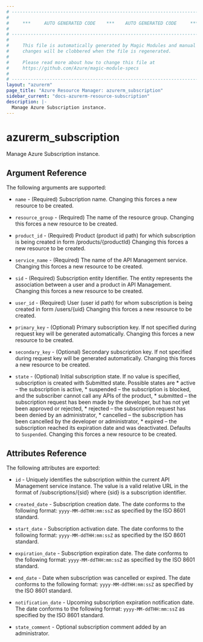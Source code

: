 ```yaml
---
# ----------------------------------------------------------------------------
#
#     ***     AUTO GENERATED CODE    ***    AUTO GENERATED CODE     ***
#
# ----------------------------------------------------------------------------
#
#     This file is automatically generated by Magic Modules and manual
#     changes will be clobbered when the file is regenerated.
#
#     Please read more about how to change this file at
#     https://github.com/Azure/magic-module-specs
#
# ----------------------------------------------------------------------------
layout: "azurerm"
page_title: "Azure Resource Manager: azurerm_subscription"
sidebar_current: "docs-azurerm-resource-subscription"
description: |-
  Manage Azure Subscription instance.
---
```


# azurerm_subscription

Manage Azure Subscription instance.


## Argument Reference

The following arguments are supported:

* `name` - (Required) Subscription name. Changing this forces a new resource to be created.

* `resource_group` - (Required) The name of the resource group. Changing this forces a new resource to be created.

* `product_id` - (Required) Product (product id path) for which subscription is being created in form /products/{productId} Changing this forces a new resource to be created.

* `service_name` - (Required) The name of the API Management service. Changing this forces a new resource to be created.

* `sid` - (Required) Subscription entity Identifier. The entity represents the association between a user and a product in API Management. Changing this forces a new resource to be created.

* `user_id` - (Required) User (user id path) for whom subscription is being created in form /users/{uid} Changing this forces a new resource to be created.

* `primary_key` - (Optional) Primary subscription key. If not specified during request key will be generated automatically. Changing this forces a new resource to be created.

* `secondary_key` - (Optional) Secondary subscription key. If not specified during request key will be generated automatically. Changing this forces a new resource to be created.

* `state` - (Optional) Initial subscription state. If no value is specified, subscription is created with Submitted state. Possible states are * active – the subscription is active, * suspended – the subscription is blocked, and the subscriber cannot call any APIs of the product, * submitted – the subscription request has been made by the developer, but has not yet been approved or rejected, * rejected – the subscription request has been denied by an administrator, * cancelled – the subscription has been cancelled by the developer or administrator, * expired – the subscription reached its expiration date and was deactivated. Defaults to `Suspended`. Changing this forces a new resource to be created.

## Attributes Reference

The following attributes are exported:

* `id` - Uniquely identifies the subscription within the current API Management service instance. The value is a valid relative URL in the format of /subscriptions/{sid} where {sid} is a subscription identifier.

* `created_date` - Subscription creation date. The date conforms to the following format: `yyyy-MM-ddTHH:mm:ssZ` as specified by the ISO 8601 standard.<br>

* `start_date` - Subscription activation date. The date conforms to the following format: `yyyy-MM-ddTHH:mm:ssZ` as specified by the ISO 8601 standard.<br>

* `expiration_date` - Subscription expiration date. The date conforms to the following format: `yyyy-MM-ddTHH:mm:ssZ` as specified by the ISO 8601 standard.<br>

* `end_date` - Date when subscription was cancelled or expired. The date conforms to the following format: `yyyy-MM-ddTHH:mm:ssZ` as specified by the ISO 8601 standard.<br>

* `notification_date` - Upcoming subscription expiration notification date. The date conforms to the following format: `yyyy-MM-ddTHH:mm:ssZ` as specified by the ISO 8601 standard.<br>

* `state_comment` - Optional subscription comment added by an administrator.
